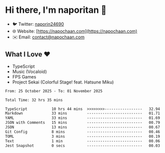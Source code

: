 # Hi there, I'm naporitan 👋

- 🐦 Twitter: [naporin24690](https://twitter.com/naporin24690)
- 🌐 Website: [https://napochaan.com](https://napochaan.com)
- ✉️ Email: [contact@napochaan.com](mailto:contact@napochaan.com)

## What I Love ❤️
- TypeScript
- Music (Vocaloid)
- FPS Games
- Project Sekai (Colorful Stage! feat. Hatsune Miku)

<!--START_SECTION:waka-->

```txt
From: 25 October 2025 - To: 01 November 2025

Total Time: 32 hrs 35 mins

TypeScript           10 hrs 44 mins  >>>>>>>>-----------------   32.94 %
Markdown             33 mins         -------------------------   01.71 %
YAML                 33 mins         -------------------------   01.69 %
JSON with Comments   15 mins         -------------------------   00.79 %
JSON                 13 mins         -------------------------   00.67 %
Git Config           8 mins          -------------------------   00.46 %
TOML                 3 mins          -------------------------   00.19 %
Text                 1 min           -------------------------   00.06 %
Jest Snapshot        0 secs          -------------------------   00.03 %
```

<!--END_SECTION:waka-->

